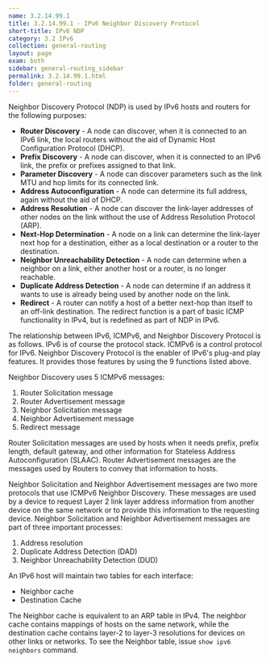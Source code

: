```yaml
---
name: 3.2.14.99.1
title: 3.2.14.99.1 - IPv6 Neighbor Discovery Protocol
short-title: IPv6 NDP
category: 3.2 IPv6
collection: general-routing
layout: page
exam: both
sidebar: general-routing_sidebar
permalink: 3.2.14.99.1.html
folder: general-routing
---
```

Neighbor Discovery Protocol (NDP) is used by IPv6 hosts and routers for the following purposes:
- **Router Discovery** - A node can discover, when it is connected to an IPv6 link, the local routers without the aid of Dynamic Host Configuration Protocol (DHCP).
- **Prefix Discovery** - A node can discover, when it is connected to an IPv6 link, the prefix or prefixes assigned to that link.
- **Parameter Discovery** - A node can discover parameters such as the link MTU and hop limits for its connected link.
- **Address Autoconfiguration** - A node can determine its full address, again without the aid of DHCP.
- **Address Resolution** - A node can discover the link-layer addresses of other nodes on the link without the use of Address Resolution Protocol (ARP).
- **Next-Hop Determination** - A node on a link can determine the link-layer next hop for a destination, either as a local destination or a router to the destination.
- **Neighbor Unreachability Detection** - A node can determine when a neighbor on a link, either another host or a router, is no longer reachable.
- **Duplicate Address Detection** - A node can determine if an address it wants to use is already being used by another node on the link.
- **Redirect** - A router can notify a host of a better next-hop than itself to an off-link destination. The redirect function is a part of basic ICMP functionality in IPv4, but is redefined as part of NDP in IPv6.

The relationship between IPv6, ICMPv6, and Neighbor Discovery Protocol is as follows. IPv6 is of course the protocol stack. ICMPv6 is a control protocol for IPv6. Neighbor Discovery Protocol is the enabler of IPv6's plug-and play features. It provides those features by using the 9 functions listed above.

Neighbor Discovery uses 5 ICMPv6 messages:
1. Router Solicitation message
2. Router Advertisement message
3. Neighbor Solicitation message
4. Neighbor Advertisement message
5. Redirect message

Router Solicitation messages are used by hosts when it needs prefix, prefix length, default gateway, and other information for Stateless Address Autoconfiguration (SLAAC). Router Advertisement messages are the messages used by Routers to convey that information to hosts.

Neighbor Solicitation and Neighbor Advertisement messages are two more protocols that use ICMPv6 Neighbor Discovery. These messages are used by a device to request Layer 2 link layer address information from another device on the same network or to provide this information to the requesting device. Neighbor Solicitation and Neighbor Advertisement messages are part of three important processes:
1. Address resolution
2. Duplicate Address Detection (DAD)
3. Neighbor Unreachability Detection (DUD)

An IPv6 host will maintain two tables for each interface:
- Neighbor cache
- Destination Cache

The Neighbor cache is equivalent to an ARP table in IPv4. The neighbor cache contains mappings of hosts on the same network, while the destination cache contains layer-2 to layer-3 resolutions for devices on other links or networks.  To see the Neighbor table, issue `show ipv6 neighbors` command.

